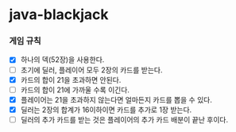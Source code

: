 # java-blackjack

### 게임 규칙
- [x] 하나의 덱(52장)을 사용한다.
- [ ] 초기에 딜러, 플레이어 모두 2장의 카드를 받는다.
- [x] 카드의 합이 21을 초과하면 안된다.
- [ ] 카드의 합이 21에 가까울 수록 이긴다.
- [x] 플레이어는 21을 초과하지 않는다면 얼마든지 카드를 뽑을 수 있다.
- [x] 딜러는 2장의 합계가 16이하이면 카드를 추가로 1장 받는다. 
- [ ] 딜러의 추가 카드를 받는 것은 플레이어의 추가 카드 배분이 끝난 후이다.